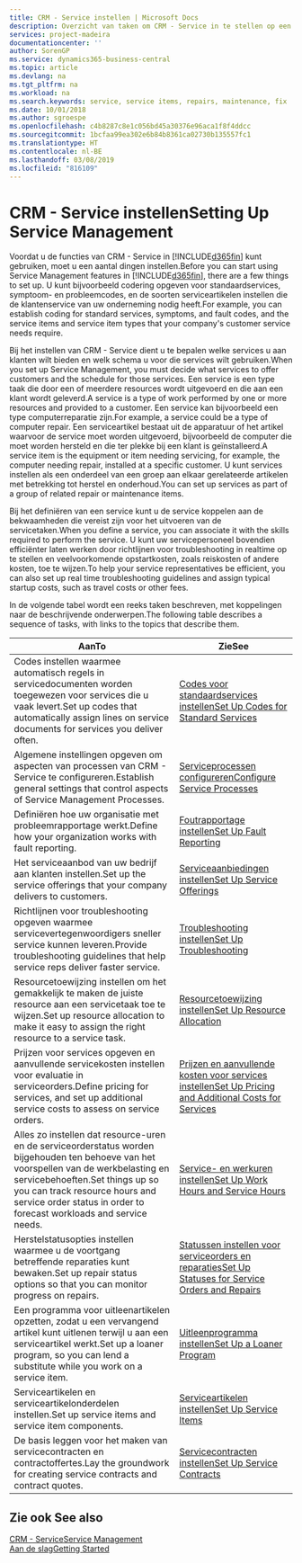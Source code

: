 ```yaml
---
title: CRM - Service instellen | Microsoft Docs
description: Overzicht van taken om CRM - Service in te stellen op een manier die past bij de manier waarop uw organisaties hun services beheren.
services: project-madeira
documentationcenter: ''
author: SorenGP
ms.service: dynamics365-business-central
ms.topic: article
ms.devlang: na
ms.tgt_pltfrm: na
ms.workload: na
ms.search.keywords: service, service items, repairs, maintenance, fix
ms.date: 10/01/2018
ms.author: sgroespe
ms.openlocfilehash: c4b8287c8e1c056bd45a30376e96aca1f8f4ddcc
ms.sourcegitcommit: 1bcfaa99ea302e6b84b8361ca02730b135557fc1
ms.translationtype: HT
ms.contentlocale: nl-BE
ms.lasthandoff: 03/08/2019
ms.locfileid: "816109"
---
```

# <a name="setting-up-service-management"></a><span data-ttu-id="d0539-103">CRM - Service instellen</span><span class="sxs-lookup"><span data-stu-id="d0539-103">Setting Up Service Management</span></span>
<span data-ttu-id="d0539-104">Voordat u de functies van CRM - Service in [!INCLUDE[d365fin](includes/d365fin_md.md)] kunt gebruiken, moet u een aantal dingen instellen.</span><span class="sxs-lookup"><span data-stu-id="d0539-104">Before you can start using Service Management features in [!INCLUDE[d365fin](includes/d365fin_md.md)], there are a few things to set up.</span></span> <span data-ttu-id="d0539-105">U kunt bijvoorbeeld codering opgeven voor standaardservices, symptoom- en probleemcodes, en de soorten serviceartikelen instellen die de klantenservice van uw onderneming nodig heeft.</span><span class="sxs-lookup"><span data-stu-id="d0539-105">For example, you can establish coding for standard services, symptoms, and fault codes, and the service items and service item types that your company's customer service needs require.</span></span>  

<span data-ttu-id="d0539-106">Bij het instellen van CRM - Service dient u te bepalen welke services u aan klanten wilt bieden en welk schema u voor die services wilt gebruiken.</span><span class="sxs-lookup"><span data-stu-id="d0539-106">When you set up Service Management, you must decide what services to offer customers and the schedule for those services.</span></span> <span data-ttu-id="d0539-107">Een service is een type taak die door een of meerdere resources wordt uitgevoerd en die aan een klant wordt geleverd.</span><span class="sxs-lookup"><span data-stu-id="d0539-107">A service is a type of work performed by one or more resources and provided to a customer.</span></span> <span data-ttu-id="d0539-108">Een service kan bijvoorbeeld een type computerreparatie zijn.</span><span class="sxs-lookup"><span data-stu-id="d0539-108">For example, a service could be a type of computer repair.</span></span> <span data-ttu-id="d0539-109">Een serviceartikel bestaat uit de apparatuur of het artikel waarvoor de service moet worden uitgevoerd, bijvoorbeeld de computer die moet worden hersteld en die ter plekke bij een klant is geïnstalleerd.</span><span class="sxs-lookup"><span data-stu-id="d0539-109">A service item is the equipment or item needing servicing, for example, the computer needing repair, installed at a specific customer.</span></span> <span data-ttu-id="d0539-110">U kunt services instellen als een onderdeel van een groep aan elkaar gerelateerde artikelen met betrekking tot herstel en onderhoud.</span><span class="sxs-lookup"><span data-stu-id="d0539-110">You can set up services as part of a group of related repair or maintenance items.</span></span>  
  
<span data-ttu-id="d0539-111">Bij het definiëren van een service kunt u de service koppelen aan de bekwaamheden die vereist zijn voor het uitvoeren van de servicetaken.</span><span class="sxs-lookup"><span data-stu-id="d0539-111">When you define a service, you can associate it with the skills required to perform the service.</span></span> <span data-ttu-id="d0539-112">U kunt uw servicepersoneel bovendien efficiënter laten werken door richtlijnen voor troubleshooting in realtime op te stellen en veelvoorkomende opstartkosten, zoals reiskosten of andere kosten, toe te wijzen.</span><span class="sxs-lookup"><span data-stu-id="d0539-112">To help your service representatives be efficient, you can also set up real time troubleshooting guidelines and assign typical startup costs, such as travel costs or other fees.</span></span>  

<span data-ttu-id="d0539-113">In de volgende tabel wordt een reeks taken beschreven, met koppelingen naar de beschrijvende onderwerpen.</span><span class="sxs-lookup"><span data-stu-id="d0539-113">The following table describes a sequence of tasks, with links to the topics that describe them.</span></span>  
  
| <span data-ttu-id="d0539-114">Aan</span><span class="sxs-lookup"><span data-stu-id="d0539-114">To</span></span> | <span data-ttu-id="d0539-115">Zie</span><span class="sxs-lookup"><span data-stu-id="d0539-115">See</span></span> |
| --- | --- |
| <span data-ttu-id="d0539-116">Codes instellen waarmee automatisch regels in servicedocumenten worden toegewezen voor services die u vaak levert.</span><span class="sxs-lookup"><span data-stu-id="d0539-116">Set up codes that automatically assign lines on service documents for services you deliver often.</span></span> |[<span data-ttu-id="d0539-117">Codes voor standaardservices instellen</span><span class="sxs-lookup"><span data-stu-id="d0539-117">Set Up Codes for Standard Services</span></span>](service-how-setup-service-coding.md)|
| <span data-ttu-id="d0539-118">Algemene instellingen opgeven om aspecten van processen van CRM - Service te configureren.</span><span class="sxs-lookup"><span data-stu-id="d0539-118">Establish general settings that control aspects of Service Management Processes.</span></span>|[<span data-ttu-id="d0539-119">Serviceprocessen configureren</span><span class="sxs-lookup"><span data-stu-id="d0539-119">Configure Service Processes</span></span>](service-setup-service-processes.md)|
| <span data-ttu-id="d0539-120">Definiëren hoe uw organisatie met probleemrapportage werkt.</span><span class="sxs-lookup"><span data-stu-id="d0539-120">Define how your organization works with fault reporting.</span></span> |[<span data-ttu-id="d0539-121">Foutrapportage instellen</span><span class="sxs-lookup"><span data-stu-id="d0539-121">Set Up Fault Reporting</span></span>](service-how-setup-fault-reporting.md) |
| <span data-ttu-id="d0539-122">Het serviceaanbod van uw bedrijf aan klanten instellen.</span><span class="sxs-lookup"><span data-stu-id="d0539-122">Set up the service offerings that your company delivers to customers.</span></span>|[<span data-ttu-id="d0539-123">Serviceaanbiedingen instellen</span><span class="sxs-lookup"><span data-stu-id="d0539-123">Set Up Service Offerings</span></span>](service-how-setup-service-offerings.md)|
| <span data-ttu-id="d0539-124">Richtlijnen voor troubleshooting opgeven waarmee servicevertegenwoordigers sneller service kunnen leveren.</span><span class="sxs-lookup"><span data-stu-id="d0539-124">Provide troubleshooting guidelines that help service reps deliver faster service.</span></span> |[<span data-ttu-id="d0539-125">Troubleshooting instellen</span><span class="sxs-lookup"><span data-stu-id="d0539-125">Set Up Troubleshooting</span></span>](service-how-setup-troubleshooting.md) |
| <span data-ttu-id="d0539-126">Resourcetoewijzing instellen om het gemakkelijk te maken de juiste resource aan een servicetaak toe te wijzen.</span><span class="sxs-lookup"><span data-stu-id="d0539-126">Set up resource allocation to make it easy to assign the right resource to a service task.</span></span> |[<span data-ttu-id="d0539-127">Resourcetoewijzing instellen</span><span class="sxs-lookup"><span data-stu-id="d0539-127">Set Up Resource Allocation</span></span>](service-how-setup-resource-allocation.md) |
| <span data-ttu-id="d0539-128">Prijzen voor services opgeven en aanvullende servicekosten instellen voor evaluatie in serviceorders.</span><span class="sxs-lookup"><span data-stu-id="d0539-128">Define pricing for services, and set up additional service costs to assess on service orders.</span></span> |[<span data-ttu-id="d0539-129">Prijzen en aanvullende kosten voor services instellen</span><span class="sxs-lookup"><span data-stu-id="d0539-129">Set Up Pricing and Additional Costs for Services</span></span>](service-how-setup-service-costs-pricing.md)|
| <span data-ttu-id="d0539-130">Alles zo instellen dat resource-uren en de serviceorderstatus worden bijgehouden ten behoeve van het voorspellen van de werkbelasting en servicebehoeften.</span><span class="sxs-lookup"><span data-stu-id="d0539-130">Set things up so you can track resource hours and service order status in order to forecast workloads and service needs.</span></span>|[<span data-ttu-id="d0539-131">Service- en werkuren instellen</span><span class="sxs-lookup"><span data-stu-id="d0539-131">Set Up Work Hours and Service Hours</span></span>](service-how-setup-work-service-hours.md)|
| <span data-ttu-id="d0539-132">Herstelstatusopties instellen waarmee u de voortgang betreffende reparaties kunt bewaken.</span><span class="sxs-lookup"><span data-stu-id="d0539-132">Set up repair status options so that you can monitor progress on repairs.</span></span> | [<span data-ttu-id="d0539-133">Statussen instellen voor serviceorders en reparaties</span><span class="sxs-lookup"><span data-stu-id="d0539-133">Set Up Statuses for Service Orders and Repairs</span></span>](service-order-repair-status.md)|
| <span data-ttu-id="d0539-134">Een programma voor uitleenartikelen opzetten, zodat u een vervangend artikel kunt uitlenen terwijl u aan een serviceartikel werkt.</span><span class="sxs-lookup"><span data-stu-id="d0539-134">Set up a loaner program, so you can lend a substitute while you work on a service item.</span></span> |[<span data-ttu-id="d0539-135">Uitleenprogramma instellen</span><span class="sxs-lookup"><span data-stu-id="d0539-135">Set Up a Loaner Program</span></span>](service-how-setup-loaner-program.md) |
| <span data-ttu-id="d0539-136">Serviceartikelen en serviceartikelonderdelen instellen.</span><span class="sxs-lookup"><span data-stu-id="d0539-136">Set up service items and service item components.</span></span> |[<span data-ttu-id="d0539-137">Serviceartikelen instellen</span><span class="sxs-lookup"><span data-stu-id="d0539-137">Set Up Service Items</span></span>](service-how-setup-service-items.md) |
| <span data-ttu-id="d0539-138">De basis leggen voor het maken van servicecontracten en contractoffertes.</span><span class="sxs-lookup"><span data-stu-id="d0539-138">Lay the groundwork for creating service contracts and contract quotes.</span></span> |[<span data-ttu-id="d0539-139">Servicecontracten instellen</span><span class="sxs-lookup"><span data-stu-id="d0539-139">Set Up Service Contracts</span></span>](service-how-setup-service-contracts.md) |

## <a name="see-also"></a><span data-ttu-id="d0539-140">Zie ook </span><span class="sxs-lookup"><span data-stu-id="d0539-140">See also</span></span>
[<span data-ttu-id="d0539-141">CRM - Service</span><span class="sxs-lookup"><span data-stu-id="d0539-141">Service Management</span></span>](service-service.md)  
[<span data-ttu-id="d0539-142">Aan de slag</span><span class="sxs-lookup"><span data-stu-id="d0539-142">Getting Started</span></span>](product-get-started.md)  

